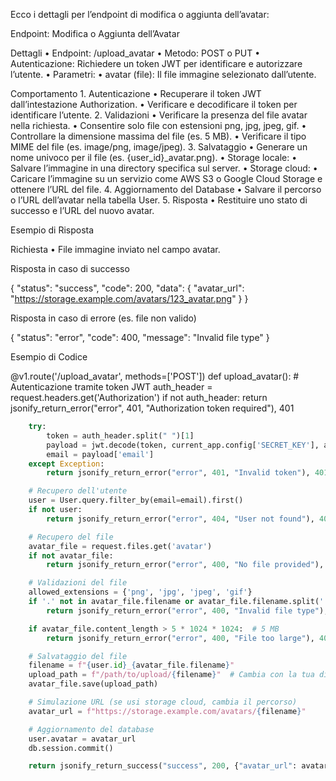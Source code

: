 Ecco i dettagli per l’endpoint di modifica o aggiunta dell’avatar:

Endpoint: Modifica o Aggiunta dell’Avatar

Dettagli
	•	Endpoint: /upload_avatar
	•	Metodo: POST o PUT
	•	Autenticazione: Richiedere un token JWT per identificare e autorizzare l’utente.
	•	Parametri:
	•	avatar (file): Il file immagine selezionato dall’utente.

Comportamento
	1.	Autenticazione
	•	Recuperare il token JWT dall’intestazione Authorization.
	•	Verificare e decodificare il token per identificare l’utente.
	2.	Validazioni
	•	Verificare la presenza del file avatar nella richiesta.
	•	Consentire solo file con estensioni png, jpg, jpeg, gif.
	•	Controllare la dimensione massima del file (es. 5 MB).
	•	Verificare il tipo MIME del file (es. image/png, image/jpeg).
	3.	Salvataggio
	•	Generare un nome univoco per il file (es. {user_id}_avatar.png).
	•	Storage locale:
	•	Salvare l’immagine in una directory specifica sul server.
	•	Storage cloud:
	•	Caricare l’immagine su un servizio come AWS S3 o Google Cloud Storage e ottenere l’URL del file.
	4.	Aggiornamento del Database
	•	Salvare il percorso o l’URL dell’avatar nella tabella User.
	5.	Risposta
	•	Restituire uno stato di successo e l’URL del nuovo avatar.

Esempio di Risposta

Richiesta
	•	File immagine inviato nel campo avatar.

Risposta in caso di successo

{
  "status": "success",
  "code": 200,
  "data": {
    "avatar_url": "https://storage.example.com/avatars/123_avatar.png"
  }
}

Risposta in caso di errore (es. file non valido)

{
  "status": "error",
  "code": 400,
  "message": "Invalid file type"
}

Esempio di Codice

@v1.route('/upload_avatar', methods=['POST'])
def upload_avatar():
    # Autenticazione tramite token JWT
    auth_header = request.headers.get('Authorization')
    if not auth_header:
        return jsonify_return_error("error", 401, "Authorization token required"), 401
```py
    try:
        token = auth_header.split(" ")[1]
        payload = jwt.decode(token, current_app.config['SECRET_KEY'], algorithms=['HS256'])
        email = payload['email']
    except Exception:
        return jsonify_return_error("error", 401, "Invalid token"), 401

    # Recupero dell'utente
    user = User.query.filter_by(email=email).first()
    if not user:
        return jsonify_return_error("error", 404, "User not found"), 404

    # Recupero del file
    avatar_file = request.files.get('avatar')
    if not avatar_file:
        return jsonify_return_error("error", 400, "No file provided"), 400

    # Validazioni del file
    allowed_extensions = {'png', 'jpg', 'jpeg', 'gif'}
    if '.' not in avatar_file.filename or avatar_file.filename.split('.')[-1].lower() not in allowed_extensions:
        return jsonify_return_error("error", 400, "Invalid file type"), 400

    if avatar_file.content_length > 5 * 1024 * 1024:  # 5 MB
        return jsonify_return_error("error", 400, "File too large"), 400

    # Salvataggio del file
    filename = f"{user.id}_{avatar_file.filename}"
    upload_path = f"/path/to/upload/{filename}"  # Cambia con la tua directory
    avatar_file.save(upload_path)

    # Simulazione URL (se usi storage cloud, cambia il percorso)
    avatar_url = f"https://storage.example.com/avatars/{filename}"

    # Aggiornamento del database
    user.avatar = avatar_url
    db.session.commit()

    return jsonify_return_success("success", 200, {"avatar_url": avatar_url})
```
